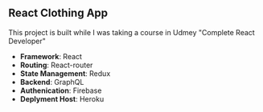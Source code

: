 ## React Clothing App

This project is built while I was taking a course in Udmey "Complete React Developer"

 - **Framework**: React
 - **Routing**: React-router
 - **State Management**: Redux
 - **Backend**: GraphQL
 - **Authenication**: Firebase
 - **Deplyment Host**: Heroku
